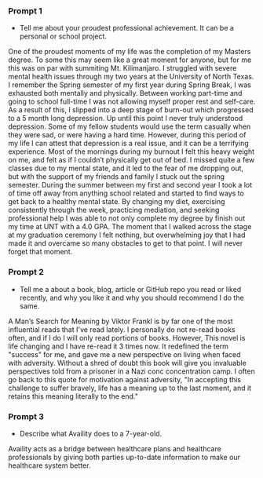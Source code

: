 ### Prompt 1
 - Tell me about your proudest professional achievement. It can be a personal or school project.  
  
  One of the proudest moments of my life was the completion of my Masters degree. To some this may seem like a great moment for anyone, but for me this was on par with summiting Mt. Kilimanjaro. I struggled with severe mental health issues through my two years at the University of North Texas. I remember the Spring semester of my first year during Spring Break, I was exhausted both mentally and physically. Between working part-time and going to school full-time I was not allowing myself proper rest and self-care. As a result of this, I slipped into a deep stage of burn-out which progressed to a 5 month long depression.  Up until this point I never truly understood depression. Some of my fellow students would use the term casually when they were sad, or were having a hard time. However, during this period of my life I can attest that depression is a real issue, and it can be a terrifying experience. Most of the mornings during my burnout I felt this heavy weight on me, and felt as if I couldn’t physically get out of bed. I missed quite a few classes due to my mental state, and it led to the fear of me dropping out, but with the support of my friends and family I stuck out the spring semester. During the summer between my first and second year I took a lot of time off away from anything school related and started to find ways to get back to a healthy mental state. By changing my diet, exercising consistently through the week, practicing mediation, and seeking professional help I was able to not only complete my degree by finish out my time at UNT with a 4.0 GPA. The moment that I walked across the stage at my graduation ceremony I felt nothing, but overwhelming joy that I had made it and overcame so many obstacles to get to that point. I will never forget that moment.
  

### Prompt 2
  - Tell me a about a book, blog, article or GitHub repo you read or liked recently, and why you like it and why you should recommend I do the same. 
   
   A Man’s Search for Meaning by Viktor Frankl is by far one of the most influential reads that I've read lately. I personally do not re-read books often, and if I do I will only read portions of books. However, This novel is life changing and I have re-read it 3 times now. It redefined the term "success" for me, and gave me a new perspective on living when faced with adversity. Without a shred of doubt this book will give you invaluable perspectives told from a prisoner in a Nazi conc
concentration camp. I often go back to this quote for motivation against adversity, "In accepting this challenge to suffer bravely, life has a meaning up to the last moment, and it retains this meaning literally to the end."

   
### Prompt 3
  - Describe what Availity does to a 7-year-old.
  
  Availity acts as a bridge between healthcare plans and healthcare professionals by giving both parties up-to-date information to make our healthcare system better.
  
